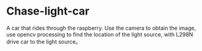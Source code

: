 # Chase-light-car
A car that rides through the raspberry. Use the camera to obtain the image, use opencv processing to find the location of the
light source, with L298N drive car to the light source。
